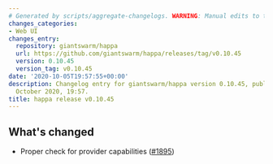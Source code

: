 ```yaml
---
# Generated by scripts/aggregate-changelogs. WARNING: Manual edits to this files will be overwritten.
changes_categories:
- Web UI
changes_entry:
  repository: giantswarm/happa
  url: https://github.com/giantswarm/happa/releases/tag/v0.10.45
  version: 0.10.45
  version_tag: v0.10.45
date: '2020-10-05T19:57:55+00:00'
description: Changelog entry for giantswarm/happa version 0.10.45, published on 05
  October 2020, 19:57.
title: happa release v0.10.45
---
```


## What's changed

- Proper check for provider capabilities ([#1895](https://github.com/giantswarm/happa/pull/1895))

